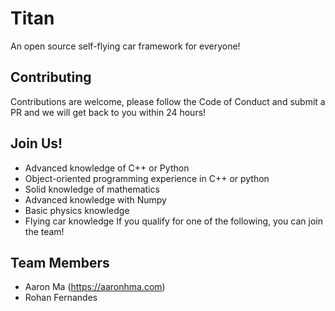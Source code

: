 # Titan
An open source self-flying car framework for everyone!

## Contributing
Contributions are welcome, please follow the Code of Conduct and submit a PR and we will get back to you within 24 hours!

## Join Us!
* Advanced knowledge of C++ or Python
* Object-oriented programming experience in C++ or python
* Solid knowledge of mathematics
* Advanced knowledge with Numpy
* Basic physics knowledge
* Flying car knowledge
If you qualify for one of the following, you can join the team!

## Team Members 
* Aaron Ma (https://aaronhma.com)
* Rohan Fernandes 
